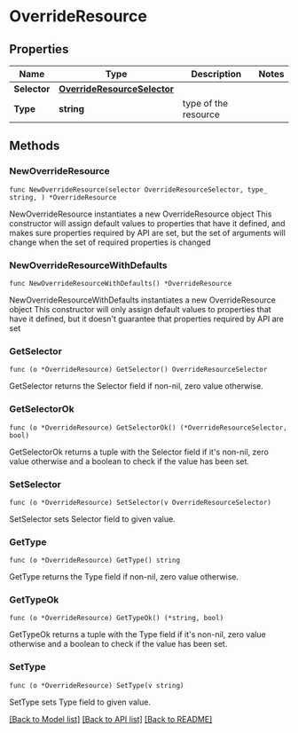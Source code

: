 # OverrideResource

## Properties

Name | Type | Description | Notes
------------ | ------------- | ------------- | -------------
**Selector** | [**OverrideResourceSelector**](OverrideResourceSelector.md) |  | 
**Type** | **string** | type of the resource | 

## Methods

### NewOverrideResource

`func NewOverrideResource(selector OverrideResourceSelector, type_ string, ) *OverrideResource`

NewOverrideResource instantiates a new OverrideResource object
This constructor will assign default values to properties that have it defined,
and makes sure properties required by API are set, but the set of arguments
will change when the set of required properties is changed

### NewOverrideResourceWithDefaults

`func NewOverrideResourceWithDefaults() *OverrideResource`

NewOverrideResourceWithDefaults instantiates a new OverrideResource object
This constructor will only assign default values to properties that have it defined,
but it doesn't guarantee that properties required by API are set

### GetSelector

`func (o *OverrideResource) GetSelector() OverrideResourceSelector`

GetSelector returns the Selector field if non-nil, zero value otherwise.

### GetSelectorOk

`func (o *OverrideResource) GetSelectorOk() (*OverrideResourceSelector, bool)`

GetSelectorOk returns a tuple with the Selector field if it's non-nil, zero value otherwise
and a boolean to check if the value has been set.

### SetSelector

`func (o *OverrideResource) SetSelector(v OverrideResourceSelector)`

SetSelector sets Selector field to given value.


### GetType

`func (o *OverrideResource) GetType() string`

GetType returns the Type field if non-nil, zero value otherwise.

### GetTypeOk

`func (o *OverrideResource) GetTypeOk() (*string, bool)`

GetTypeOk returns a tuple with the Type field if it's non-nil, zero value otherwise
and a boolean to check if the value has been set.

### SetType

`func (o *OverrideResource) SetType(v string)`

SetType sets Type field to given value.



[[Back to Model list]](../README.md#documentation-for-models) [[Back to API list]](../README.md#documentation-for-api-endpoints) [[Back to README]](../README.md)


